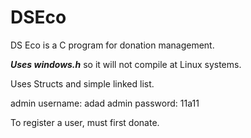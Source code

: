 # DSEco
DS Eco is a C program for donation management.

***Uses windows.h*** so it will not compile at Linux systems.

Uses Structs and simple linked list.

admin username: adad
admin password: 11a11

To register a user, must first donate.
